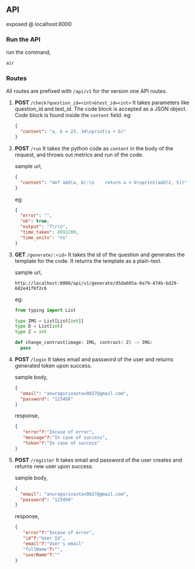 ## API

exposed @ localhost:8000

### Run the API

run the command,

```bash
air
```

### Routes

All routes are prefixed with `/api/v1` for the version one API routes.

1. **POST** `/check?question_id=<int>&test_id=<int>`
   It takes parameters like question_id and test_id.
   The code block is accepted as a JSON object. Code block is found inside the `content` field.
   eg:

   ```json
   {
     "content": "a, b = 23, 34\nprint(a + b)"
   }
   ```

2. **POST** `/run`
   It takes the python code as `content` in the body of the request, and throws out metrics and run of the code.

   sample url,

   ```json
   {
     "content": "def add(a, b):\n    return a + b\nprint(add(2, 5))"
   }
   ```

   eg:

   ```json
   {
     "error": "",
     "ok": true,
     "output": "7\r\n",
     "time_taken": 8993200,
     "time_units": "ns"
   }
   ```

3. **GET** `/generate/:<id>`
   It takes the id of the question and generates the template for the code.
   It returns the template as a plain-text.

   sample url,

   ```
   http://localhost:8000/api/v1/generate/d5da605a-0a79-474b-bd29-682e41f6f2c6
   ```

   eg:

   ```py
   from typing import List

   type IMG = List[List[int]]
   type D = List[int]
   type Z = int

   def change_contrast(image: IMG, contrast: Z) -> IMG:
     pass
   ```

4. **POST** `/login`
   It takes email and password of the user and returns generated token upon success.

   sample body,

   ```json
   {
     "email": "anuragsrivastav0027@gmail.com",
     "password": "123456"
   }
   ```

   response,

   ```json
   {
      "error"?:"Incase of error",
      "message"?:"In case of success",
      "token"?:"In case of success"
   }
   ```

5. **POST** `/register`
   It takes email and password of the user creates and returns new user upon success.

   sample body,

   ```json
   {
     "email": "anuragsrivastav0027@gmail.com",
     "password": "123456"
   }
   ```

   response,

   ```json
   {
      "error"?:"Incase of error",
      "id"?:"User Id",
      "email"?:"User's email"
      "fullName"?:"",
      "userName"?:""
   }
   ```
